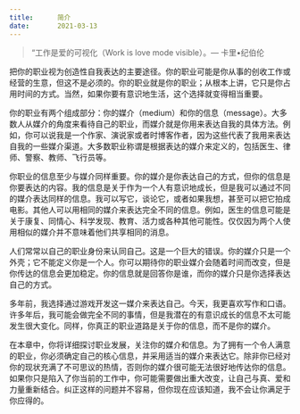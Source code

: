 ```yaml
---
title:      简介
date:       2021-03-13
---
```


> “工作是爱的可视化（Work is love mode visible）。— 卡里•纪伯伦

把你的职业视为创造性自我表达的主要途径。你的职业可能是你从事的创收工作或经营的生意，但这不是必须的。你的职业就是你的职业；从根本上讲，它只是你占用时间的方式。当然，如果你要有意识地生活，这个选择就变得相当重要。

你的职业有两个组成部分：你的媒介（medium）和你的信息（message）。大多数人从媒介的角度来看待自己的职业，而媒介就是你用来表达自我的具体方法。例如，你可以说我是一个作家、演说家或者时博客作者，因为这些代表了我用来表达自我的一些媒介渠道。大多数职业称谓是根据表达的媒介来定义的，包括医生、律师、警察、教师、飞行员等。

你职业的信息至少与媒介同样重要。你的媒介是你表达自己的方式，但你的信息是你要表达的内容。我的信息是关于作为一个人有意识地成长，但是我可以通过不同的媒介表达同样的信息。我可以写它，谈论它，或者如果我想，甚至可以把它拍成电影。其他人可以用相同的媒介来表达完全不同的信息。例如，医生的信息可能是关于康复、同情心、科学发现、教育、活力或各种其他可能性。仅仅因为两个人使用相似的媒介并不意味着他们共享相同的消息。

人们常常以自己的职业身份来认同自己。这是一个巨大的错误。你的媒介只是一个外壳；它不能定义你是一个人。你可以期待你的职业媒介会随着时间而改变，但是你传达的信息会更加稳定。你的信息就是回答你是谁，而你的媒介只是你选择表达自己的方式。

多年前，我选择通过游戏开发这一媒介来表达自己。今天，我更喜欢写作和口语。许多年后，我可能会做完全不同的事情，但是我潜在的有意识成长的信息不太可能发生很大变化。同样，你真正的职业道路是关于你的信息，而不是你的媒介。

在本章中，你将详细探讨职业发展，关注你的媒介和信息。为了拥有一个令人满意的职业，你必须确定自己的核心信息，并采用适当的媒介来表达它。除非你已经对你的现状充满了不可思议的热情，否则你的媒介很可能无法很好地传达你的信息。如果你只是陷入了你当前的工作中，你可能需要做出重大改变，让自己与真、爱和力量重新结合。纠正这样的问题并不容易，但你现在应该知道，我不会让你满足于你应得的。

